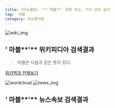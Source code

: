 ```yaml
---
title: (이슈클립) '** 마블**' 관련 이슈, 기사 모아 보기
tag:  마블
category: 이슈클리핑
---
```

![wiki_img](https://user-images.githubusercontent.com/42597476/44503234-41136a80-a6d0-11e8-9071-6fc6418eafe4.png)
## **'** 마블**'** 위키피디아 검색결과
>마블은 다음과 같은 뜻이 있다.

<a href="https://ko.wikipedia.org/wiki/ 마블" target="_blank">위키백과 전체보기</a>

![wordcloud](https://s3.ap-northeast-2.amazonaws.com/lyrics101-wordcloud/2018-09-19-1537361494.png)
![news_img](https://user-images.githubusercontent.com/42597476/44507050-1206f400-a6e4-11e8-8d98-7ffbfebb353f.png)
## **'** 마블**'** 뉴스속보 검색결과

